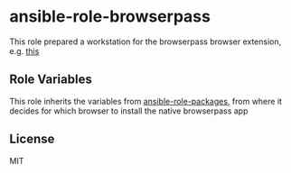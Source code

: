 ansible-role-browserpass
=========

This role prepared a workstation for the browserpass browser extension, e.g. [this](https://addons.mozilla.org/en-US/firefox/addon/browserpass-ce/)

Role Variables
--------------

This role inherits the variables from [ansible-role-packages](https://gitlab.com/ansible-opletal/ansible-workstation/ansible-role-packages), from where it
decides for which browser to install the native browserpass app

License
-------

MIT
